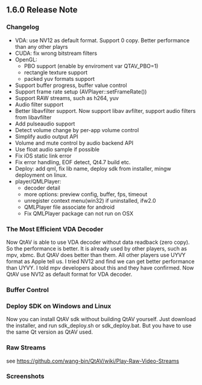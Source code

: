 ## 1.6.0 Release Note

### Changelog
- VDA: use NV12 as default format. Support 0 copy. Better performance than any other playrs
- CUDA: fix wrong bitstream filters
- OpenGL:
  * PBO support (enable by enviroment var QTAV_PBO=1)
  * rectangle texture support
  * packed yuv formats support
- Support buffer progress, buffer value control
- Support frame rate setup (AVPlayer::setFrameRate())
- Support RAW streams, such as h264, yuv
- Audio filter support
- Better libavfilter support. Now support libav avfilter, support audio filters from libavfilter
- Add pulseaudio support
- Detect volume change by per-app volume control
- Simplify audio output API
- Volume and mute control by audio backend API
- Use float audio sample if possible
- Fix iOS static link error
- Fix error handling, EOF detect, Qt4.7 build etc.
- Deploy: add qml, fix lib name, deploy sdk from installer, mingw deployment on linux.
- player/QMLPlayer:
  * decoder detail
  * more options: preview config, buffer, fps, timeout
  * unregister context menu(win32) if uninstalled, ifw2.0
  * QMLPlayer file associate for android
  * Fix QMLPlayer package can not run on OSX


### The Most Efficient VDA Decoder

Now QtAV is able to use VDA decoder without data readback (zero copy). So the performance is better. It is already used by other players, such as mpv, xbmc. But QtAV does better than them. All other players use UYVY format as Apple tell us. I tried NV12 and find we can get better performance than UYVY. I told mpv developers about this and they have confirmed. Now QtAV use NV12 as default format for VDA decoder.

### Buffer Control


### Deploy SDK on Windows and Linux

Now you can install QtAV sdk without building QtAV yourself. Just download the installer, and run
sdk_deploy.sh or sdk_deploy.bat. But you have to use the same Qt version as QtAV used.


### Raw Streams

see https://github.com/wang-bin/QtAV/wiki/Play-Raw-Video-Streams

### Screenshots
